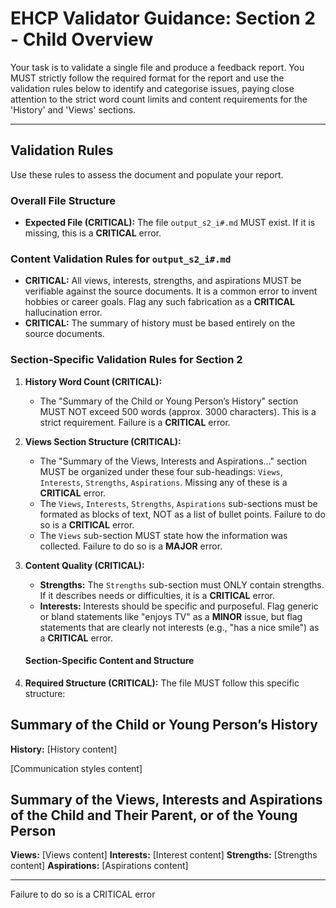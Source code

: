# EHCP Validator Guidance: Section 2 - Child Overview

Your task is to validate a single file and produce a feedback report.
You MUST strictly follow the required format for the report and use the validation rules below to identify and categorise issues, paying close attention to the strict word count limits and content requirements for the 'History' and 'Views' sections.

---

## Validation Rules

Use these rules to assess the document and populate your report.

### Overall File Structure

*   **Expected File (CRITICAL):** The file `output_s2_i#.md` MUST exist. If it is missing, this is a **CRITICAL** error.

### Content Validation Rules for `output_s2_i#.md`

*   **CRITICAL:** All views, interests, strengths, and aspirations MUST be verifiable against the source documents. It is a common error to invent hobbies or career goals. Flag any such fabrication as a **CRITICAL** hallucination error.
*   **CRITICAL:** The summary of history must be based entirely on the source documents.


### Section-Specific Validation Rules for Section 2

1.  **History Word Count (CRITICAL):**
    *   The "Summary of the Child or Young Person’s History" section MUST NOT exceed 500 words (approx. 3000 characters). This is a strict requirement. Failure is a **CRITICAL** error.

2.  **Views Section Structure (CRITICAL):**
    *   The "Summary of the Views, Interests and Aspirations..." section MUST be organized under these four sub-headings: `Views`, `Interests`, `Strengths`, `Aspirations`. Missing any of these is a **CRITICAL** error.
    *   The `Views`, `Interests`, `Strengths`, `Aspirations` sub-sections must be formated as blocks of text, NOT as a list of bullet points. Failure to do so is a **CRITICAL** error.
    *   The `Views` sub-section MUST state how the information was collected. Failure to do so is a **MAJOR** error.

3.  **Content Quality (CRITICAL):**
    *   **Strengths:** The `Strengths` sub-section must ONLY contain strengths. If it describes needs or difficulties, it is a **CRITICAL** error.
    *   **Interests:** Interests should be specific and purposeful. Flag generic or bland statements like "enjoys TV" as a **MINOR** issue, but flag statements that are clearly not interests (e.g., "has a nice smile") as a **CRITICAL** error.

    #### Section-Specific Content and Structure
1.  **Required Structure (CRITICAL):** The file MUST follow this specific structure:

## Summary of the Child or Young Person’s History
**History:**
[History content]

[Communication styles content]

## Summary of the Views, Interests and Aspirations of the Child and Their Parent, or of the Young Person

**Views:**
[Views content]
**Interests:**
[Interest content]
**Strengths:**
[Strengths content]
**Aspirations:**
[Aspirations content]

---
Failure to do so is a CRITICAL error


